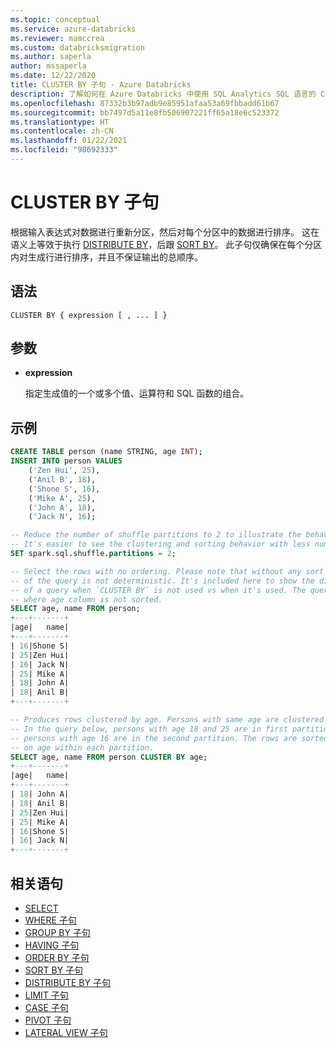 ```yaml
---
ms.topic: conceptual
ms.service: azure-databricks
ms.reviewer: mamccrea
ms.custom: databricksmigration
ms.author: saperla
author: mssaperla
ms.date: 12/22/2020
title: CLUSTER BY 子句 - Azure Databricks
description: 了解如何在 Azure Databricks 中使用 SQL Analytics SQL 语言的 CLUSTER BY 语法。
ms.openlocfilehash: 87332b3b97adb9e85951afaa53a69fbbadd61b67
ms.sourcegitcommit: bb7497d5a11e8fb506907221ff65a18e6c523372
ms.translationtype: HT
ms.contentlocale: zh-CN
ms.lasthandoff: 01/22/2021
ms.locfileid: "98692333"
---
```

# <a name="cluster-by-clause"></a>CLUSTER BY 子句

根据输入表达式对数据进行重新分区，然后对每个分区中的数据进行排序。 这在语义上等效于执行 [DISTRIBUTE BY](sql-ref-syntax-qry-select-distributeby.md)，后跟 [SORT BY](sql-ref-syntax-qry-select-sortby.md)。 此子句仅确保在每个分区内对生成行进行排序，并且不保证输出的总顺序。

## <a name="syntax"></a>语法

```
CLUSTER BY { expression [ , ... ] }
```

## <a name="parameters"></a>参数

* **expression**

  指定生成值的一个或多个值、运算符和 SQL 函数的组合。

## <a name="examples"></a>示例

```sql
CREATE TABLE person (name STRING, age INT);
INSERT INTO person VALUES
    ('Zen Hui', 25),
    ('Anil B', 18),
    ('Shone S', 16),
    ('Mike A', 25),
    ('John A', 18),
    ('Jack N', 16);

-- Reduce the number of shuffle partitions to 2 to illustrate the behavior of `CLUSTER BY`.
-- It's easier to see the clustering and sorting behavior with less number of partitions.
SET spark.sql.shuffle.partitions = 2;

-- Select the rows with no ordering. Please note that without any sort directive, the results
-- of the query is not deterministic. It's included here to show the difference in behavior
-- of a query when `CLUSTER BY` is not used vs when it's used. The query below produces rows
-- where age column is not sorted.
SELECT age, name FROM person;
+---+-------+
|age|   name|
+---+-------+
| 16|Shone S|
| 25|Zen Hui|
| 16| Jack N|
| 25| Mike A|
| 18| John A|
| 18| Anil B|
+---+-------+

-- Produces rows clustered by age. Persons with same age are clustered together.
-- In the query below, persons with age 18 and 25 are in first partition and the
-- persons with age 16 are in the second partition. The rows are sorted based
-- on age within each partition.
SELECT age, name FROM person CLUSTER BY age;
+---+-------+
|age|   name|
+---+-------+
| 18| John A|
| 18| Anil B|
| 25|Zen Hui|
| 25| Mike A|
| 16|Shone S|
| 16| Jack N|
+---+-------+
```

## <a name="related-statements"></a>相关语句

* [SELECT](sql-ref-syntax-qry-select.md)
* [WHERE 子句](sql-ref-syntax-qry-select-where.md)
* [GROUP BY 子句](sql-ref-syntax-qry-select-groupby.md)
* [HAVING 子句](sql-ref-syntax-qry-select-having.md)
* [ORDER BY 子句](sql-ref-syntax-qry-select-orderby.md)
* [SORT BY 子句](sql-ref-syntax-qry-select-sortby.md)
* [DISTRIBUTE BY 子句](sql-ref-syntax-qry-select-distributeby.md)
* [LIMIT 子句](sql-ref-syntax-qry-select-limit.md)
* [CASE 子句](sql-ref-syntax-qry-select-case.md)
* [PIVOT 子句](sql-ref-syntax-qry-select-pivot.md)
* [LATERAL VIEW 子句](sql-ref-syntax-qry-select-lateral-view.md)